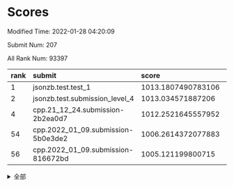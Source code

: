 # Scores

Modified Time: 2022-01-28 04:20:09

Submit Num: 207

All Rank Num: 93397

| rank |               submit               |       score        |       sigma        | pk_num |
| :--- | :--------------------------------- | :----------------- | :----------------- | :----- |
| 1    | jsonzb.test.test_1                 | 1013.1807490783106 | 0.8051731002910059 | 1803   |
| 2    | jsonzb.test.submission_level_4     | 1013.034571887206  | 0.8002349829575063 | 1808   |
| 4    | cpp.21_12_24.submission-2b2ea0d7   | 1012.2521645557952 | 0.7689342909160589 | 1805   |
| 54   | cpp.2022_01_09.submission-5b0e3de2 | 1006.2614372077883 | 0.7288754599574858 | 1807   |
| 56   | cpp.2022_01_09.submission-816672bd | 1005.121199800715  | 0.7162505993324347 | 1802   |


<details>
<summary>全部</summary>

| rank |                 submit                 |       score        |       sigma        | pk_num |
| :--- | :------------------------------------- | :----------------- | :----------------- | :----- |
| 1    | jsonzb.test.test_1                     | 1013.1807490783106 | 0.8051731002910059 | 1803   |
| 2    | jsonzb.test.submission_level_4         | 1013.034571887206  | 0.8002349829575063 | 1808   |
| 3    | gobigger.level_3.submission_level_3_9  | 1012.2939721274469 | 0.807906377723161  | 1801   |
| 4    | cpp.21_12_24.submission-2b2ea0d7       | 1012.2521645557952 | 0.7689342909160589 | 1805   |
| 5    | gobigger.level_3.submission_level_3_5  | 1011.7344756012762 | 0.7997169143016624 | 1805   |
| 6    | gobigger.level_3.submission_level_3_26 | 1011.4136614159577 | 0.7890123369063489 | 1804   |
| 7    | gobigger.level_3.submission_level_3_31 | 1011.3561148390881 | 0.7624959757824183 | 1808   |
| 8    | gobigger.level_3.submission_level_3_38 | 1011.0449808588941 | 0.7782523986497648 | 1810   |
| 9    | gobigger.level_3.submission_level_3_6  | 1010.9304004014758 | 0.7585960547099435 | 1805   |
| 10   | gobigger.level_3.submission_level_3_4  | 1010.8918470012995 | 0.7703432688903389 | 1810   |
| 11   | gobigger.level_3.submission_level_3_29 | 1010.8536015803924 | 0.7690138770671031 | 1802   |
| 12   | gobigger.level_3.submission_level_3_22 | 1010.8490891619705 | 0.7763598575461934 | 1804   |
| 13   | gobigger.level_3.submission_level_3_14 | 1010.707098730575  | 0.7779720524909203 | 1808   |
| 14   | gobigger.level_3.submission_level_3_34 | 1010.7037756535817 | 0.7368290433760496 | 1804   |
| 15   | gobigger.level_3.submission_level_3_8  | 1010.5817437656117 | 0.7908357286437478 | 1806   |
| 16   | gobigger.level_3.submission_level_3_3  | 1010.5675108332266 | 0.788462893035203  | 1806   |
| 17   | gobigger.level_3.submission_level_3_30 | 1010.3885064316427 | 0.7466963195961525 | 1805   |
| 18   | gobigger.level_3.submission_level_3_12 | 1010.3394488670473 | 0.747024758273967  | 1806   |
| 19   | gobigger.level_3.submission_level_3_17 | 1010.2937731467741 | 0.7593354941453898 | 1807   |
| 20   | gobigger.level_3.submission_level_3_47 | 1010.2917232239561 | 0.7633797842802915 | 1807   |
| 21   | gobigger.level_3.submission_level_3_39 | 1010.1183685785185 | 0.7312480580393528 | 1805   |
| 22   | gobigger.level_3.submission_level_3_11 | 1009.9965532299874 | 0.7447038993150172 | 1802   |
| 23   | gobigger.level_3.submission_level_3_16 | 1009.881975860042  | 0.7578170676881758 | 1801   |
| 24   | gobigger.level_3.submission_level_3_43 | 1009.85620738553   | 0.7504552614154814 | 1804   |
| 25   | gobigger.level_3.submission_level_3_44 | 1009.8548606531486 | 0.7794008671980899 | 1806   |
| 26   | gobigger.level_3.submission_level_3_21 | 1009.8543098491014 | 0.7523774655099082 | 1803   |
| 27   | gobigger.level_3.submission_level_3_23 | 1009.7519882330564 | 0.755970767567506  | 1806   |
| 28   | gobigger.level_3.submission_level_3_20 | 1009.7014933642024 | 0.7478597139008215 | 1809   |
| 29   | gobigger.level_3.submission_level_3_19 | 1009.5947611717755 | 0.7413855899908606 | 1807   |
| 30   | gobigger.level_3.submission_level_3_2  | 1009.5010112293137 | 0.7637277299919095 | 1802   |
| 31   | gobigger.level_3.submission_level_3_1  | 1009.4929085423755 | 0.7632995876817055 | 1805   |
| 32   | gobigger.level_3.submission_level_3_32 | 1009.4586762649504 | 0.7707797294890186 | 1806   |
| 33   | gobigger.level_3.submission_level_3_48 | 1009.3456852802947 | 0.7526801662622833 | 1803   |
| 34   | gobigger.level_3.submission_level_3_46 | 1009.2586032187204 | 0.7565605055548205 | 1811   |
| 35   | gobigger.level_3.submission_level_3_15 | 1009.230690893201  | 0.7315919672642879 | 1808   |
| 36   | gobigger.level_3.submission_level_3_35 | 1009.201553753796  | 0.7650681475669642 | 1803   |
| 37   | gobigger.level_3.submission_level_3_36 | 1009.1602609730475 | 0.7399192475518577 | 1805   |
| 38   | gobigger.level_3.submission_level_3_45 | 1009.1430469801072 | 0.7508211631213867 | 1807   |
| 39   | gobigger.level_3.submission_level_3_27 | 1009.1091877845997 | 0.7525655537988156 | 1808   |
| 40   | gobigger.level_3.submission_level_3_37 | 1009.0184594469658 | 0.7618091258078495 | 1803   |
| 41   | gobigger.level_3.submission_level_3_28 | 1008.9531204664702 | 0.7423229293576308 | 1807   |
| 42   | gobigger.level_3.submission_level_3_24 | 1008.9397229213564 | 0.7519945906829608 | 1801   |
| 43   | gobigger.level_3.submission_level_3_13 | 1008.9247233087176 | 0.7474401777021573 | 1805   |
| 44   | gobigger.level_3.submission_level_3_0  | 1008.832357517183  | 0.7588868421940327 | 1802   |
| 45   | gobigger.level_3.submission_level_3_33 | 1008.7314163836502 | 0.7413272493224036 | 1804   |
| 46   | gobigger.level_3.submission_level_3_7  | 1008.5144028600979 | 0.7454738927775292 | 1807   |
| 47   | gobigger.level_3.submission_level_3_40 | 1008.5076973868629 | 0.727637999338103  | 1806   |
| 48   | gobigger.level_3.submission_level_3_10 | 1008.3821850917029 | 0.7375321879743867 | 1806   |
| 49   | gobigger.level_3.submission_level_3_41 | 1008.3598057807959 | 0.7423839722261781 | 1810   |
| 50   | gobigger.level_3.submission_level_3_25 | 1008.0915003193629 | 0.7438476967687636 | 1800   |
| 51   | gobigger.level_3.submission_level_3_42 | 1008.0330573578931 | 0.7562137125948507 | 1800   |
| 52   | gobigger.level_3.submission_level_3_18 | 1007.8986815792979 | 0.7344487347096084 | 1800   |
| 53   | gobigger.level_3.submission_level_3_49 | 1007.8602220494653 | 0.7375490204961743 | 1806   |
| 54   | cpp.2022_01_09.submission-5b0e3de2     | 1006.2614372077883 | 0.7288754599574858 | 1807   |
| 55   | gobigger.level_1.submission_level_1_21 | 1005.363800913002  | 0.7350757931524181 | 1809   |
| 56   | cpp.2022_01_09.submission-816672bd     | 1005.121199800715  | 0.7162505993324347 | 1802   |
| 57   | gobigger.level_1.submission_level_1_30 | 1004.4740558014573 | 0.7253956982205173 | 1807   |
| 58   | gobigger.level_1.submission_level_1_36 | 1004.4691711366082 | 0.7178662237883997 | 1807   |
| 59   | gobigger.level_1.submission_level_1_5  | 1004.4209452096347 | 0.7393840164298598 | 1804   |
| 60   | gobigger.level_1.submission_level_1_3  | 1004.2171346916163 | 0.7211176959363795 | 1805   |
| 61   | gobigger.level_1.submission_level_1_39 | 1004.1902021877908 | 0.7080527826534775 | 1807   |
| 62   | gobigger.level_1.submission_level_1_23 | 1004.1320908244747 | 0.7199129624267189 | 1804   |
| 63   | gobigger.level_1.submission_level_1_41 | 1004.1108275335686 | 0.7054233021854531 | 1801   |
| 64   | gobigger.level_1.submission_level_1_45 | 1003.8783528480265 | 0.7201103286588295 | 1807   |
| 65   | gobigger.level_1.submission_level_1_4  | 1003.8127968839725 | 0.7176739527710536 | 1798   |
| 66   | gobigger.level_1.submission_level_1_0  | 1003.7513271568815 | 0.720668592228998  | 1808   |
| 67   | gobigger.level_1.submission_level_1_7  | 1003.7354851759662 | 0.7156548883634483 | 1804   |
| 68   | gobigger.level_1.submission_level_1_16 | 1003.677534189162  | 0.7189611100649463 | 1810   |
| 69   | gobigger.level_1.submission_level_1_32 | 1003.641724514845  | 0.7145799195820098 | 1803   |
| 70   | gobigger.level_1.submission_level_1_18 | 1003.634973281417  | 0.7179294804553252 | 1806   |
| 71   | gobigger.level_1.submission_level_1_1  | 1003.5570629644287 | 0.7225287795445305 | 1802   |
| 72   | gobigger.level_1.submission_level_1_25 | 1003.5140599713031 | 0.7136717767768623 | 1806   |
| 73   | gobigger.level_1.submission_level_1_19 | 1003.5138492670383 | 0.721452226997162  | 1803   |
| 74   | gobigger.level_1.submission_level_1_40 | 1003.5103228337573 | 0.7041566391510367 | 1804   |
| 75   | gobigger.level_1.submission_level_1_47 | 1003.4668818615637 | 0.7093219739803986 | 1808   |
| 76   | gobigger.level_1.submission_level_1_26 | 1003.4515754757664 | 0.7150813284679348 | 1805   |
| 77   | gobigger.level_1.submission_level_1_34 | 1003.4469569354584 | 0.7124719116042482 | 1802   |
| 78   | gobigger.level_1.submission_level_1_28 | 1003.4403747853128 | 0.7032316750492592 | 1809   |
| 79   | gobigger.level_1.submission_level_1_11 | 1003.3559532209058 | 0.7110098384840737 | 1803   |
| 80   | gobigger.level_1.submission_level_1_6  | 1003.3003384831004 | 0.7160110263225609 | 1804   |
| 81   | gobigger.level_1.submission_level_1_22 | 1003.2715115602155 | 0.7093421146007393 | 1809   |
| 82   | gobigger.level_1.submission_level_1_31 | 1003.2699470252506 | 0.7228413519060584 | 1802   |
| 83   | gobigger.level_1.submission_level_1_20 | 1003.2696005319418 | 0.7246796284497827 | 1804   |
| 84   | gobigger.level_1.submission_level_1_10 | 1003.2274342818605 | 0.7164598162287447 | 1806   |
| 85   | gobigger.level_1.submission_level_1_17 | 1003.2081850560929 | 0.7079270671679188 | 1804   |
| 86   | gobigger.level_1.submission_level_1_2  | 1003.1797279978659 | 0.7058090644773485 | 1803   |
| 87   | gobigger.level_1.submission_level_1_9  | 1003.1410183864441 | 0.7072087972492664 | 1807   |
| 88   | gobigger.level_1.submission_level_1_44 | 1003.1226747960862 | 0.7119325741172721 | 1805   |
| 89   | gobigger.level_1.submission_level_1_33 | 1003.1108213805196 | 0.7068828237025236 | 1805   |
| 90   | gobigger.level_1.submission_level_1_14 | 1003.0843124031157 | 0.7046620136825017 | 1802   |
| 91   | gobigger.level_1.submission_level_1_15 | 1002.962726036567  | 0.7155064331687242 | 1802   |
| 92   | gobigger.level_1.submission_level_1_8  | 1002.9172001852266 | 0.7291943609190858 | 1807   |
| 93   | gobigger.level_1.submission_level_1_42 | 1002.9121805814691 | 0.7146161024601865 | 1808   |
| 94   | gobigger.level_1.submission_level_1_46 | 1002.8850471433097 | 0.7366747639874416 | 1799   |
| 95   | gobigger.level_1.submission_level_1_43 | 1002.8600142660125 | 0.7013971811522509 | 1804   |
| 96   | gobigger.level_1.submission_level_1_27 | 1002.8546327427248 | 0.7140170026598522 | 1803   |
| 97   | gobigger.level_1.submission_level_1_48 | 1002.7131766966054 | 0.7160902343175064 | 1806   |
| 98   | gobigger.level_1.submission_level_1_49 | 1002.6263446285171 | 0.7081487257430475 | 1806   |
| 99   | gobigger.level_1.submission_level_1_38 | 1002.5535552091679 | 0.7186814633284078 | 1803   |
| 100  | gobigger.level_1.submission_level_1_37 | 1002.3709891417394 | 0.7218903831142808 | 1810   |
| 101  | gobigger.level_1.submission_level_1_29 | 1002.3059494806448 | 0.7085514707627708 | 1805   |
| 102  | gobigger.level_1.submission_level_1_13 | 1002.1812870520195 | 0.7173576664667077 | 1803   |
| 103  | gobigger.level_1.submission_level_1_24 | 1001.7091526823582 | 0.7094898280081323 | 1804   |
| 104  | gobigger.level_1.submission_level_1_12 | 1001.4890899602856 | 0.7166440018459753 | 1808   |
| 105  | gobigger.level_1.submission_level_1_35 | 1000.8492493000077 | 0.7043510270480344 | 1804   |
| 106  | gobigger.random.submission_random_48   | 997.8984202366619  | 0.7111073219396576 | 1803   |
| 107  | gobigger.random.submission_random_30   | 997.4495922001502  | 0.7063341754043042 | 1807   |
| 108  | gobigger.random.submission_random_39   | 997.3713477000102  | 0.7067710984857556 | 1803   |
| 109  | gobigger.random.submission_random_47   | 997.3626493752424  | 0.7097225297493126 | 1800   |
| 110  | gobigger.random.submission_random_46   | 997.0780264055284  | 0.7079159718478545 | 1801   |
| 111  | gobigger.random.submission_random_14   | 997.0581647003509  | 0.7099714553926374 | 1799   |
| 112  | gobigger.random.submission_random_26   | 997.0367169682889  | 0.717329795425686  | 1805   |
| 113  | gobigger.random.submission_random_44   | 996.7466092280315  | 0.6976878099124583 | 1808   |
| 114  | gobigger.random.submission_random_33   | 996.6589068648606  | 0.7193971539001761 | 1807   |
| 115  | gobigger.random.submission_random_29   | 996.5687488577541  | 0.7020659492578756 | 1800   |
| 116  | gobigger.random.submission_random_9    | 996.5541432189387  | 0.7017674255985341 | 1806   |
| 117  | gobigger.random.submission_random_6    | 996.5523463975882  | 0.7183910476096357 | 1807   |
| 118  | gobigger.random.submission_random_18   | 996.5241691089101  | 0.7207103840017476 | 1805   |
| 119  | gobigger.random.submission_random_23   | 996.4521364967396  | 0.7239002610059744 | 1804   |
| 120  | gobigger.random.submission_random_35   | 996.412131466744   | 0.7100082154171435 | 1803   |
| 121  | gobigger.random.submission_random_7    | 996.3292240220916  | 0.7062412949102864 | 1804   |
| 122  | gobigger.random.submission_random_16   | 996.2978825557598  | 0.7135460672634905 | 1804   |
| 123  | gobigger.random.submission_random_13   | 996.2481047761825  | 0.6943511908481533 | 1808   |
| 124  | gobigger.random.submission_random_45   | 996.1532120454801  | 0.701977894813483  | 1805   |
| 125  | gobigger.random.submission_random_28   | 996.0855031916375  | 0.7133078212575489 | 1806   |
| 126  | gobigger.random.submission_random_19   | 996.077756464619   | 0.7094415080978804 | 1805   |
| 127  | gobigger.random.submission_random_40   | 996.0707254146809  | 0.6891009823500831 | 1802   |
| 128  | gobigger.random.submission_random_5    | 995.993560750713   | 0.7027764193827989 | 1806   |
| 129  | gobigger.random.submission_random_3    | 995.9076071512784  | 0.7108012746512351 | 1805   |
| 130  | gobigger.random.submission_random_11   | 995.7967865962625  | 0.7074701221576855 | 1802   |
| 131  | gobigger.random.submission_random_8    | 995.789544741343   | 0.7211672995378137 | 1801   |
| 132  | gobigger.random.submission_random_38   | 995.7831635692204  | 0.7062839044007196 | 1807   |
| 133  | gobigger.random.submission_random_0    | 995.7094743982955  | 0.7074995169616793 | 1800   |
| 134  | gobigger.random.submission_random_27   | 995.6844489439591  | 0.7077187206550429 | 1801   |
| 135  | gobigger.random.submission_random_41   | 995.6755901690485  | 0.7228442489331354 | 1803   |
| 136  | gobigger.random.submission_random_17   | 995.6108053833856  | 0.7250963939690214 | 1808   |
| 137  | gobigger.random.submission_random_12   | 995.58470865394    | 0.6977656300906148 | 1806   |
| 138  | gobigger.random.submission_random_1    | 995.4641825307325  | 0.7159380693461938 | 1805   |
| 139  | gobigger.random.submission_random_24   | 995.4219839262242  | 0.7139789506990012 | 1806   |
| 140  | gobigger.random.submission_random_22   | 995.3886892836526  | 0.7089028125197175 | 1809   |
| 141  | gobigger.random.submission_random_37   | 995.2802463548621  | 0.7163242078867441 | 1806   |
| 142  | gobigger.random.submission_random_32   | 995.2742511425118  | 0.7187465977301016 | 1802   |
| 143  | gobigger.random.submission_random_49   | 995.2152270814106  | 0.7138740878164929 | 1800   |
| 144  | gobigger.random.submission_random_43   | 995.2010553427555  | 0.7057858027115246 | 1805   |
| 145  | gobigger.random.submission_random_4    | 995.1970591351397  | 0.7011118428236963 | 1810   |
| 146  | gobigger.random.submission_random_15   | 995.1000921029806  | 0.7097231283291413 | 1807   |
| 147  | gobigger.random.submission_random_31   | 995.0031204364028  | 0.7100212501927617 | 1807   |
| 148  | gobigger.random.submission_random_10   | 994.8664838455795  | 0.71392505292912   | 1806   |
| 149  | gobigger.random.submission_random_2    | 994.8628608644818  | 0.7028518560208469 | 1807   |
| 150  | gobigger.random.submission_random_36   | 994.8310848518634  | 0.7170745211497332 | 1810   |
| 151  | gobigger.level_2.submission_level_2_26 | 994.7805500785925  | 0.7320061835033576 | 1804   |
| 152  | gobigger.random.submission_random_34   | 994.7467363568098  | 0.7136046096351133 | 1806   |
| 153  | gobigger.random.submission_random_21   | 994.732256506071   | 0.7072067458616803 | 1808   |
| 154  | gobigger.random.submission_random_25   | 994.6520284731098  | 0.7208369307334754 | 1809   |
| 155  | gobigger.random.submission_random_20   | 994.2783188049018  | 0.7175921536302601 | 1807   |
| 156  | gobigger.random.submission_random_42   | 994.2397610906316  | 0.7098006928069648 | 1804   |
| 157  | gobigger.level_2.submission_level_2_9  | 994.1762879553638  | 0.7274243103202332 | 1803   |
| 158  | gobigger.level_2.submission_level_2_0  | 993.7333284085145  | 0.7279905574356522 | 1809   |
| 159  | gobigger.level_2.submission_level_2_25 | 993.6662588329749  | 0.7254118943599146 | 1804   |
| 160  | gobigger.level_2.submission_level_2_32 | 993.6577520664642  | 0.7427923949293812 | 1805   |
| 161  | gobigger.level_2.submission_level_2_36 | 993.571534229287   | 0.7540179964377222 | 1806   |
| 162  | gobigger.level_2.submission_level_2_10 | 993.4138938167582  | 0.7261937755827184 | 1807   |
| 163  | gobigger.level_2.submission_level_2_21 | 993.3078125936132  | 0.7543666157811322 | 1806   |
| 164  | gobigger.level_2.submission_level_2_23 | 993.0225331140283  | 0.7361652068809919 | 1805   |
| 165  | gobigger.level_2.submission_level_2_45 | 992.7424500916162  | 0.7567286829644653 | 1801   |
| 166  | gobigger.level_2.submission_level_2_17 | 992.7192735813205  | 0.7622014069134843 | 1806   |
| 167  | gobigger.level_2.submission_level_2_34 | 992.5661278246941  | 0.7492200694488077 | 1804   |
| 168  | gobigger.level_2.submission_level_2_16 | 992.5316617061226  | 0.7588325399881921 | 1801   |
| 169  | gobigger.level_2.submission_level_2_18 | 992.5164503430063  | 0.7361501269638591 | 1806   |
| 170  | gobigger.level_2.submission_level_2_48 | 992.5132058258114  | 0.7402543565370444 | 1800   |
| 171  | gobigger.level_2.submission_level_2_11 | 992.4863308353002  | 0.7182507754376635 | 1802   |
| 172  | gobigger.level_2.submission_level_2_37 | 992.4562696474642  | 0.739389228741062  | 1804   |
| 173  | gobigger.level_2.submission_level_2_39 | 992.3994479001474  | 0.7420320110382446 | 1806   |
| 174  | gobigger.level_2.submission_level_2_22 | 992.3451514501743  | 0.7456890965278038 | 1804   |
| 175  | gobigger.level_2.submission_level_2_8  | 992.3427685662263  | 0.7464808771288362 | 1804   |
| 176  | gobigger.level_2.submission_level_2_38 | 992.3198308109788  | 0.7506291753638137 | 1804   |
| 177  | gobigger.level_2.submission_level_2_41 | 992.2838045208915  | 0.7521143148251049 | 1805   |
| 178  | gobigger.level_2.submission_level_2_43 | 992.2687725875192  | 0.7454054552598884 | 1801   |
| 179  | gobigger.level_2.submission_level_2_4  | 992.2163928739915  | 0.7409089192171847 | 1806   |
| 180  | gobigger.level_2.submission_level_2_28 | 992.0867204322115  | 0.7602097475067514 | 1808   |
| 181  | gobigger.level_2.submission_level_2_19 | 991.9754172130484  | 0.740253502549176  | 1809   |
| 182  | gobigger.level_2.submission_level_2_30 | 991.9536230384704  | 0.7494825811361232 | 1805   |
| 183  | gobigger.level_2.submission_level_2_42 | 991.7786907124516  | 0.7346786264231973 | 1805   |
| 184  | gobigger.level_2.submission_level_2_27 | 991.777150060144   | 0.7390038836482372 | 1809   |
| 185  | gobigger.level_2.submission_level_2_44 | 991.7693288358486  | 0.7560357644637415 | 1803   |
| 186  | gobigger.level_2.submission_level_2_13 | 991.7153576491802  | 0.7513270014459885 | 1805   |
| 187  | gobigger.level_2.submission_level_2_46 | 991.6477372638909  | 0.7581952690197162 | 1809   |
| 188  | gobigger.level_2.submission_level_2_3  | 991.5845571941235  | 0.7497316816734774 | 1798   |
| 189  | gobigger.level_2.submission_level_2_7  | 991.5663441404782  | 0.7449716651132468 | 1805   |
| 190  | gobigger.level_2.submission_level_2_49 | 991.5455083452608  | 0.7457557770761948 | 1799   |
| 191  | gobigger.level_2.submission_level_2_31 | 991.5135001940932  | 0.7594260992560259 | 1804   |
| 192  | gobigger.level_2.submission_level_2_12 | 991.51083682451    | 0.7477914342290727 | 1801   |
| 193  | gobigger.level_2.submission_level_2_2  | 991.5011094765993  | 0.752945949939941  | 1802   |
| 194  | gobigger.level_2.submission_level_2_40 | 991.4004767096003  | 0.759256275228758  | 1797   |
| 195  | gobigger.level_2.submission_level_2_14 | 991.391125473449   | 0.7572348722600655 | 1805   |
| 196  | gobigger.level_2.submission_level_2_47 | 991.3798748926263  | 0.7432817388081767 | 1804   |
| 197  | gobigger.level_2.submission_level_2_33 | 991.3754285529793  | 0.7549441818499166 | 1805   |
| 198  | gobigger.level_2.submission_level_2_29 | 991.3518038335372  | 0.7330502566090341 | 1803   |
| 199  | gobigger.level_2.submission_level_2_24 | 991.3261719993895  | 0.7411361099968429 | 1806   |
| 200  | gobigger.level_2.submission_level_2_35 | 991.2784038020284  | 0.7781352930833829 | 1802   |
| 201  | gobigger.level_2.submission_level_2_6  | 991.2156241519601  | 0.7496017555622934 | 1803   |
| 202  | gobigger.level_2.submission_level_2_1  | 990.9725451580687  | 0.7630230041932283 | 1807   |
| 203  | gobigger.level_2.submission_level_2_15 | 990.9341106306449  | 0.760863358189564  | 1800   |
| 204  | gobigger.level_2.submission_level_2_5  | 990.7363935577873  | 0.7680258949743346 | 1811   |
| 205  | gobigger.level_2.submission_level_2_20 | 990.1842453645236  | 0.7776061447272337 | 1806   |
| 206  | gobigger.none.submission_none_1        | 978.2108935857201  | 1.2364235533933137 | 1804   |
| 207  | gobigger.none.submission_none_0        | 975.1345995094133  | 1.4253129654911456 | 1802   |

</details>